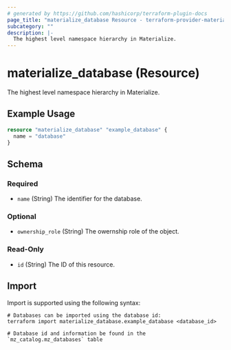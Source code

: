 ```yaml
---
# generated by https://github.com/hashicorp/terraform-plugin-docs
page_title: "materialize_database Resource - terraform-provider-materialize"
subcategory: ""
description: |-
  The highest level namespace hierarchy in Materialize.
---
```


# materialize_database (Resource)

The highest level namespace hierarchy in Materialize.

## Example Usage

```terraform
resource "materialize_database" "example_database" {
  name = "database"
}
```

<!-- schema generated by tfplugindocs -->
## Schema

### Required

- `name` (String) The identifier for the database.

### Optional

- `ownership_role` (String) The owernship role of the object.

### Read-Only

- `id` (String) The ID of this resource.

## Import

Import is supported using the following syntax:

```shell
# Databases can be imported using the database id:
terraform import materialize_database.example_database <database_id>

# Database id and information be found in the `mz_catalog.mz_databases` table
```
